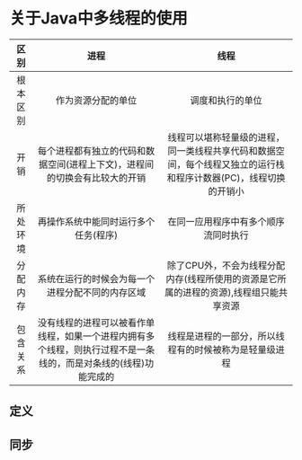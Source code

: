 # 关于Java中多线程的使用



|  区别  |                            进程                             |                             线程                             |
|:----:|:---------------------------------------------------------:|:----------------------------------------------------------:|
| 根本区别 |                         作为资源分配的单位                         |                          调度和执行的单位                          |
|  开销  |          每个进程都有独立的代码和数据空间(进程上下文)，进程间的切换会有比较大的开销           | 线程可以堪称轻量级的进程，同一类线程共享代码和数据空间，每个线程又独立的运行栈和程序计数器(PC)，线程切换的开销小 |
| 所处环境 |                    再操作系统中能同时运行多个任务(程序)                    |                     在同一应用程序中有多个顺序流同时执行                     |
| 分配内存 |                 系统在运行的时候会为每一个进程分配不同的内存区域                  |       除了CPU外，不会为线程分配内存(线程所使用的资源是它所属的进程的资源),线程组只能共享资源       |
| 包含关系 | 没有线程的进程可以被看作单线程，如果一个进程内拥有多个线程，则执行过程不是一条线的，而是对条线的(线程)功能完成的 |                线程是进程的一部分，所以线程有的时候被称为是轻量级进程                 |





## 定义



## 同步